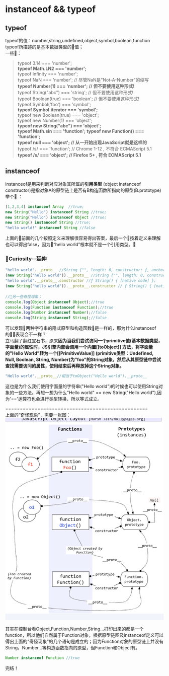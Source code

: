 # instanceof && typeof
## typeof
typeof的值：number,string,undefined,object,symbol,boolean,function  
typeof所描述的是基本数据类型的值；  
一些🌰：  
 >typeof 3.14 === 'number';  
 **typeof Math.LN2 === 'number';**  
 typeof Infinity === 'number';  
 typeof NaN === 'number'; // 尽管NaN是"Not-A-Number"的缩写  
 **typeof Number(1) === 'number'; // 但不要使用这种形式!**  
 typeof String("abc") === 'string'; // 但不要使用这种形式!  
 typeof Boolean(true) === 'boolean'; // 但不要使用这种形式!  
 typeof Symbol('foo') === 'symbol';  
 **typeof Symbol.iterator === 'symbol';**  
 typeof new Boolean(true) === 'object';  
 typeof new Number(1) === 'object';  
 **typeof new String("abc") === 'object';**  
 **typeof Math.sin === 'function';**
 **typeof new Function() === 'function';**  
 **typeof null === 'object'; // 从一开始出现JavaScript就是这样的**  
 typeof /s/ === 'function'; // Chrome 1-12 , 不符合 ECMAScript 5.1  
 **typeof /s/ === 'object'; // Firefox 5+ , 符合 ECMAScript 5.1**
  
## instanceof  
instanceof是用来判断对应对象其所属的**引用类型** (object instanceof constructor)是指对象A的原型链上是否有B构造函数所指向的原型(B.prototype)  
举个🌰 ：  
 ```javascript  
 [1,2,3,4] instanceof Array  //true;
 new String("Hello") instanceof String //true;  
 new String("Hello") instanceof Object //true;  
 new String() instanceof String //true;
 "hello world!" instanceof String //false  
 ```  
 上面的🌰前面的几个按照定义来理解很容易得出答案，最后一个按着定义来理解也可以得出false，因为“hello world”根本就不是一个引用类型。  
### Curiosity--延伸  
 ```js  
 "hello world".__proto__ //String {"", length: 0, constructor: ƒ, anchor: ƒ, big: ƒ, blink: ƒ, …};  
 (new String("hello world")).__proto__ //String {"", length: 0, constructor: ƒ, anchor: ƒ, big: ƒ, blink: ƒ, …};  
 "hello world".__proto__.constructor //ƒ String() { [native code] };  
 (new String("hello world")).__proto__.constructor // ƒ String() { [native code] };    

 //另一些奇怪现象；  
 console.log(Object instanceof Object);//true 
 console.log(Function instanceof Function);//true 
 console.log(Number instanceof Number);//false 
 console.log(String instanceof String);//false
 ```  
 可以发现两种字符串的隐式原型和构造函数是一样的，那为什么instanceof的表现会不一样？  
 立马翻了翻红宝石书，原来**因为当我们尝试访问一个primitive值(基本数据类型，字面量)的属性时，JS引擎内部会调用一个内置[[toObject]] 方法，将字面量的"Hello World"转为一个[[PrimitiveValue]] (primitive类型：Undefined, Null, Boolean, String, Number)为”foo”的String对象，然后从其原型链中尝试查找需要访问的属性，使用结束后再释放掉这个String对象。**  
 ```js  
 "Hello world".__proto__//相当于toObject("Hello world").__proto__
 ```  
 这也是为什么我们使用字面量的字符串("Hello world")的时候也可以使用String对象的一些方法。再想一想为什么"Hello world" == new String("Hello world"),因为'=='运算符也会进行类型转换，所以等式成立。  
    
=================================================  
上面的“奇怪现象”，需要一张图：  
![原型链](./imgs/yuanxinglian.png "原型链")  
   
 其实在控制台看Object,Function,Number,String...打印出来的都是一个function，所以他们自然属于Function对象，根据原型链图及instanceof定义可以得出上面的“奇怪现象”的几个语句是成立的；因为Function对象的原型链上并没有String，Number...等构造函数指向的原型，但Function和Object有。  
 ```js    
 Number instanceof Function //true
 ```
 完结！

